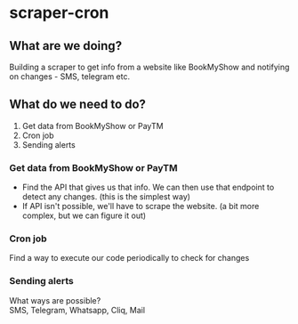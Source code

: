 # scraper-cron
## What are we doing?
Building a scraper to get info from a website like BookMyShow and notifying on changes - SMS, telegram etc.  

## What do we need to do?
1. Get data from BookMyShow or PayTM
2. Cron job
3. Sending alerts

### Get data from BookMyShow or PayTM
- Find the API that gives us that info. We can then use that endpoint to detect any changes.
(this is the simplest way)  
- If API isn't possible, we'll have to scrape the website.
(a bit more complex, but we can figure it out)

### Cron job
Find a way to execute our code periodically to check for changes

### Sending alerts
What ways are possible?  
SMS, Telegram, Whatsapp, Cliq, Mail
